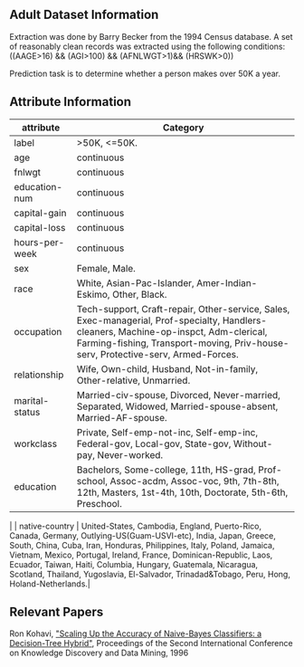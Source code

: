 
## Adult Dataset Information
Extraction was done by Barry Becker from the 1994 Census database. A set of reasonably clean records was extracted using the following conditions: ((AAGE>16) && (AGI>100) && (AFNLWGT>1)&& (HRSWK>0))

Prediction task is to determine whether a person makes over 50K a year.

## Attribute Information
| attribute| Category |
|  ----  | ----  |
| label| >50K, <=50K.|
| age  | continuous |
| fnlwgt  | continuous |
| education-num  | continuous |
| capital-gain  | continuous |
| capital-loss  | continuous |
| hours-per-week  | continuous |
| sex  | Female, Male. |
| race  |  White, Asian-Pac-Islander, Amer-Indian-Eskimo, Other, Black. |
| occupation  |  Tech-support, Craft-repair, Other-service, Sales, Exec-managerial, Prof-specialty, Handlers-cleaners, Machine-op-inspct, Adm-clerical, Farming-fishing, Transport-moving, Priv-house-serv, Protective-serv, Armed-Forces. |
| relationship  |  Wife, Own-child, Husband, Not-in-family, Other-relative, Unmarried. |
| marital-status  |  Married-civ-spouse, Divorced, Never-married, Separated, Widowed, Married-spouse-absent, Married-AF-spouse. |
| workclass  | Private, Self-emp-not-inc, Self-emp-inc, Federal-gov, Local-gov, State-gov, Without-pay, Never-worked. |
| education  | Bachelors, Some-college, 11th, HS-grad, Prof-school, Assoc-acdm, Assoc-voc, 9th, 7th-8th, 12th, Masters, 1st-4th, 10th, Doctorate, 5th-6th, Preschool.
 |
| native-country  | United-States, Cambodia, England, Puerto-Rico, Canada, Germany, Outlying-US(Guam-USVI-etc), India, Japan, Greece, South, China, Cuba, Iran, Honduras, Philippines, Italy, Poland, Jamaica, Vietnam, Mexico, Portugal, Ireland, France, Dominican-Republic, Laos, Ecuador, Taiwan, Haiti, Columbia, Hungary, Guatemala, Nicaragua, Scotland, Thailand, Yugoslavia, El-Salvador, Trinadad&Tobago, Peru, Hong, Holand-Netherlands.|


## Relevant Papers
Ron Kohavi, ["Scaling Up the Accuracy of Naive-Bayes Classifiers: a Decision-Tree Hybrid"](http://robotics.stanford.edu/~ronnyk/nbtree.pdf]), Proceedings of the Second International Conference on Knowledge Discovery and Data Mining, 1996

